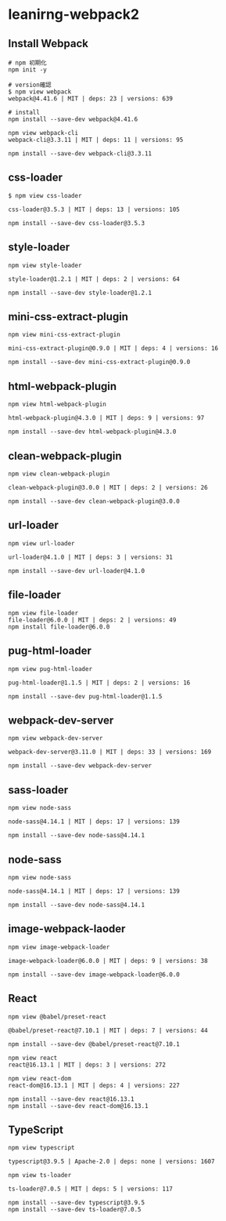 # leanirng-webpack2

## Install Webpack
```
# npm 初期化
npm init -y

# version確認
$ npm view webpack
webpack@4.41.6 | MIT | deps: 23 | versions: 639

# install
npm install --save-dev webpack@4.41.6

npm view webpack-cli
webpack-cli@3.3.11 | MIT | deps: 11 | versions: 95

npm install --save-dev webpack-cli@3.3.11

```

## css-loader

```
$ npm view css-loader

css-loader@3.5.3 | MIT | deps: 13 | versions: 105

npm install --save-dev css-loader@3.5.3
```

## style-loader

```
npm view style-loader

style-loader@1.2.1 | MIT | deps: 2 | versions: 64

npm install --save-dev style-loader@1.2.1
```

## mini-css-extract-plugin

```
npm view mini-css-extract-plugin

mini-css-extract-plugin@0.9.0 | MIT | deps: 4 | versions: 16

npm install --save-dev mini-css-extract-plugin@0.9.0
```

## html-webpack-plugin

```
npm view html-webpack-plugin

html-webpack-plugin@4.3.0 | MIT | deps: 9 | versions: 97

npm install --save-dev html-webpack-plugin@4.3.0
```

## clean-webpack-plugin

```
npm view clean-webpack-plugin

clean-webpack-plugin@3.0.0 | MIT | deps: 2 | versions: 26

npm install --save-dev clean-webpack-plugin@3.0.0
```

## url-loader

```
npm view url-loader

url-loader@4.1.0 | MIT | deps: 3 | versions: 31

npm install --save-dev url-loader@4.1.0
```

## file-loader

```
npm view file-loader
file-loader@6.0.0 | MIT | deps: 2 | versions: 49
npm install file-loader@6.0.0
```

## pug-html-loader

```
npm view pug-html-loader

pug-html-loader@1.1.5 | MIT | deps: 2 | versions: 16

npm install --save-dev pug-html-loader@1.1.5
```

## webpack-dev-server

```
npm view webpack-dev-server

webpack-dev-server@3.11.0 | MIT | deps: 33 | versions: 169

npm install --save-dev webpack-dev-server
```

## sass-loader

```
npm view node-sass

node-sass@4.14.1 | MIT | deps: 17 | versions: 139

npm install --save-dev node-sass@4.14.1
```

## node-sass

```
npm view node-sass

node-sass@4.14.1 | MIT | deps: 17 | versions: 139

npm install --save-dev node-sass@4.14.1
```

## image-webpack-laoder

```
npm view image-webpack-loader

image-webpack-loader@6.0.0 | MIT | deps: 9 | versions: 38

npm install --save-dev image-webpack-loader@6.0.0
```


## React
```
npm view @babel/preset-react

@babel/preset-react@7.10.1 | MIT | deps: 7 | versions: 44

npm install --save-dev @babel/preset-react@7.10.1

npm view react
react@16.13.1 | MIT | deps: 3 | versions: 272

npm view react-dom
react-dom@16.13.1 | MIT | deps: 4 | versions: 227

npm install --save-dev react@16.13.1
npm install --save-dev react-dom@16.13.1
```

## TypeScript

```
npm view typescript

typescript@3.9.5 | Apache-2.0 | deps: none | versions: 1607

npm view ts-loader

ts-loader@7.0.5 | MIT | deps: 5 | versions: 117

npm install --save-dev typescript@3.9.5
npm install --save-dev ts-loader@7.0.5
```
